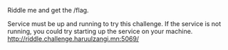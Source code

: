 Riddle me and get the /flag.

Service must be up and running to try this challenge. If the service is not running, you could try starting up the service on your machine.
http://riddle.challenge.haruulzangi.mn:5069/


